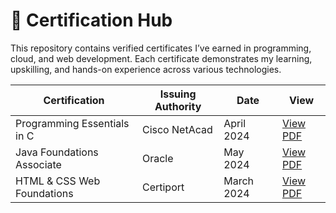 # 📜 Certification Hub

This repository contains verified certificates I’ve earned in programming, cloud, and web development. Each certificate demonstrates my learning, upskilling, and hands-on experience across various technologies.

| Certification | Issuing Authority | Date | View |
|---------------|-------------------|------|------|
| Programming Essentials in C | Cisco NetAcad | April 2024 | [View PDF](./Cisco_C_Programming.pdf) |
| Java Foundations Associate | Oracle | May 2024 | [View PDF](./Oracle_Java_Foundation.pdf) |
| HTML & CSS Web Foundations | Certiport | March 2024 | [View PDF](./HTML_CSS_Cert.pdf) |
